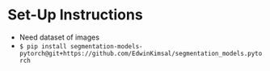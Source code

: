 # Set-Up Instructions

- Need dataset of images
- ```$ pip install segmentation-models-pytorch@git+https://github.com/EdwinKimsal/segmentation_models.pytorch```
